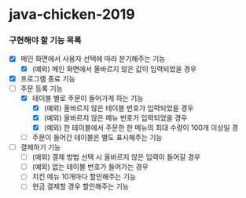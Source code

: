 # java-chicken-2019

### 구현해야 할 기능 목록
- [x] 메인 화면에서 사용자 선택에 따라 분기해주는 기능
    - [x] (예외) 메인 화면에서 올바르지 않은 값이 입력되었을 경우  
- [x] 프로그램 종료 기능
- [ ] 주문 등록 기능
    - [x] 테이블 별로 주문이 들어가게 하는 기능
        - [x] (예외) 올바르지 않은 테이블 번호가 입력되었을 경우
        - [x] (예외) 올바르지 않은 메뉴 번호가 입력되었을 경우 
        - [x] (예외) 한 테이블에서 주문한 한 메뉴의 최대 수량이 100개 이상일 경 
    - [ ] 주문이 들어간 테이블은 별도 표시해주는 기능
- [ ] 결제하기 기능
    - [ ] (예외) 결제 방법 선택 시 올바르지 않은 입력이 들어갈 경우
    - [ ] (예외) 없는 테이블 번호가 들어가는 경우 
    - [ ] 치킨 메뉴 10개마다 할인해주는 기능
    - [ ] 현금 결제할 경우 할인해주는 기능 